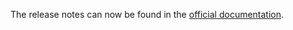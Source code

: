 The release notes can now be found in the [official documentation](https://gregsdennis.github.io/Manatee.Trello/releasenotes).